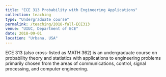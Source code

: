```yaml
---
title: "ECE 313 Probability with Engineering Applications"
collection: teaching
type: "Undergraduate course"
permalink: /teaching/2018-fall-ECE313
venue: "UIUC, Department of ECE"
date: 2018-09-01
location: "Urbana, USA"
---
```


ECE 313 (also cross-listed as MATH 362) is an undergraduate course on probability theory and statistics with applications to engineering problems primarily chosen from the areas of communications, control, signal processing, and computer engineering.
